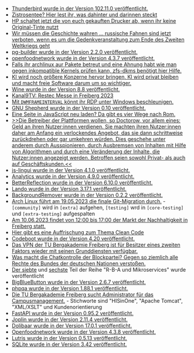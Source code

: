 * [Thunderbird wurde in der Version 102.11.0 veröffentlicht.](https://www.borncity.com/blog/2023/05/11/thunderbird-102-11-0/)
* [Zistrosentee? Hier lest ihr, was dahinter und darinnen steckt](https://www.zauber-kraut.de/welche-wirkung-hat-zistrosentee)
* [HP schaltet jetzt die von euch gekauften Drucker ab, wenn ihr keine Original-Tinte nutzt](https://blog.fefe.de/?ts=9a9ecbf2)
* [Wir müssen die Geschichte wahren ... russische Fahnen sind jetzt verboten, wenn es um die Gedenkveranstaltung zum Ende des Zweiten Weltkriegs geht](https://blog.fefe.de/?ts=9aa1a1c8)
* [pg-builder wurde in der Version 2.2.0 veröffentlicht.](https://github.com/sad-spirit/pg-builder/releases/tag/v2.2.0)
* [openfoodnetwork wurde in der Version 4.3.7 veröffentlicht.](https://github.com/openfoodfoundation/openfoodnetwork/releases/tag/v4.3.7)
* [Falls ihr archlinux aur Pakete betreut und eine Ahnung habt wie man gegen inkompatible Kernels prüfen kann, zfs-dkms benötigt hier Hilfe.](https://aur.archlinux.org/pkgbase/zfs-dkms/)
* [KI wird noch größere Konzerne hervor bringen, KI wird privat bleiben und macht freie Software darum um so wichtiger.](https://netzpolitik.org/2023/momentaufnahme-der-machtverschiebung/)
* [Wine wurde in der Version 8.8 veröffentlicht.](https://www.phoronix.com/news/Wine-8.8-Released)
* [Kanal9TV: Restec Messe in Freiberg 2023](https://www.youtube.com/watch?v=iTu01X84WeY)
* [Mit `DWMFRAMEINTERVAL` könnt ihr RDP unter Windows beschleunigen.](https://www.incredigeek.com/home/making-rdp-faster-60fps/)
* [GNU Shepherd wurde in der Version 0.10 veröffentlicht.](https://www.phoronix.com/news/GNU-Shepherd-0.10)
* [Eine Seite in JavaScript neu laden? Da gibt es vier Wege nach Rom.](https://www.30secondsofcode.org/articles/s/javascript-reload-page/)
* [>>Die Betreiber der Plattformen wollen, so Doctorow, vor allem eines: Geld an ihren Nutzer:innen verdienen. Sie machten ihren Nutzer:innen daher am Anfang ein verlockendes Angebot, das sie dann schrittweise zurückdrehen oder gar umkehren würden. Dies geschehe unter anderem durch Ausspionieren, durch Ausbremsen von Inhalten mit Hilfe von Algorithmen und durch eine Veränderung der Inhalte, die Nutzer:innen angezeigt werden. Betroffen seien sowohl Privat- als auch auf Geschäftskunden.<<](https://netzpolitik.org/2023/cory-doctorow-zwei-prinzipien-fuer-ein-besseres-internet/)
* [js-lingui wurde in der Version 4.1.0 veröffentlicht.](https://github.com/lingui/js-lingui/releases/tag/v4.1.0)
* [Analytics wurde in der Version 4.9.0 veröffentlicht.](https://github.com/Rello/analytics/releases/tag/4.9.0)
* [BetterReflection wurde in der Version 6.10.0 veröffentlicht.](https://github.com/Roave/BetterReflection/releases/tag/6.10.0)
* [Lando wurde in der Version 3.17.1 veröffentlicht.](https://github.com/lando/lando/releases/tag/v3.17.1)
* [BackgroundRemover wurde in der Version 0.2.2 veröffentlicht.](https://github.com/nadermx/backgroundremover/releases/tag/v0.2.2)
* [Arch Linux führt am 19.05.2023 die finale Git-Migration durch.](https://archlinux.org/news/git-migration-announcement/) - `[community]` wird in `[extra]` aufgehen, `[testing]` wrd in `[core-testing]` und `[extra-testing]` aufgespalten
* [Am 10.06.2023 findet von 12:00 bis 17:00 der Markt der Nachhaltigkeit in Freiberg statt.](http://freibergeragenda21.de/markt-der-nachhaltigkeit-2/)
* [Hier gibt es eine Auffrischung zum Thema Clean Code](https://www.freecodecamp.org/news/how-to-write-clean-code/)
* [Codeboot wurde in der Version 4.20 veröffentlicht.](https://www.phoronix.com/news/Coreboot-4.20)
* [Das VPN der TU Bergakademie Freiberg ist für Besitzer eines zweiten Faktors wieder mit seinen Grunddiensten verfügbar.](https://blogs.hrz.tu-freiberg.de/urz/vpn-wieder-verfuegbar/)
* [Was macht die Chatkontrolle der Blockpartei? Gegen so ziemlich alle Rechte des Bundes der deutschen Nationen verstoßen.](https://www.patrick-breyer.de/zusammenfassung-der-stellungnahme-des-bundesbeauftragten-fuer-den-datenschutz-und-die-informationsfreiheit/)
* [Der siebte](https://www.opensourcerers.org/2023/05/15/how-to-secure-microservice-applications-with-role-based-access-control-7-7/) und [sechste](https://www.opensourcerers.org/2023/05/15/how-to-secure-microservice-applications-with-role-based-access-control-6-7/) Teil der Reihe "R-B-A und Mikroservices" wurde veröffentlicht
* [BigBlueButton wurde in der Version 2.6.7 veröffentlicht.](https://github.com/bigbluebutton/bigbluebutton/releases/tag/v2.6.7)
* [phpqa wurde in der Version 1.88.1 veröffentlicht.](https://github.com/jakzal/phpqa/releases/tag/v1.88.1)
* [Die TU Bergakademie Freiberg sucht Administrator für das Campusmanagement.](https://www.tubaf.org/cms/assets/ad323b27-1c08-455e-9d07-231ca74ef4f4?download=&) - Stichworte sind "HISinOne", "Apache Tomcat", "XML/XSLT" und Kundenorientierung
* [FastAPI wurde in der Version 0.95.2 veröffentlicht.](https://github.com/tiangolo/fastapi/releases/tag/0.95.2)
* [Joplin wurde in der Version 2.11.4 veröffentlicht.](https://github.com/laurent22/joplin/releases/tag/v2.11.4)
* [Dolibaar wurde in der Version 17.0.1 veröffentlicht.](https://github.com/Dolibarr/dolibarr/releases/tag/17.0.1)
* [Openfoodnetwork wurde in der Version 4.3.8 veröffentlicht.](https://github.com/openfoodfoundation/openfoodnetwork/releases/tag/v4.3.8)
* [Lutris wurde in der Version 0.5.13 veröffentlicht.](https://www.phoronix.com/news/Lutris-0.5.13-Released)
* [SQLite wurde in der Version 3.42 veröffentlicht.](https://www.phoronix.com/news/SQLite-3.42)

